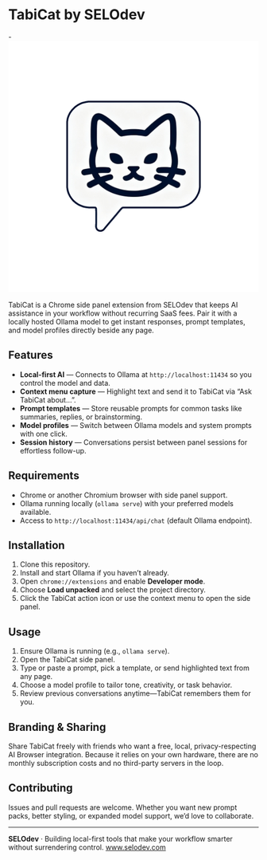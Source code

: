 # TabiCat by SELOdev

-![TabiCat Icon](./tabicat-icon.png)

TabiCat is a Chrome side panel extension from SELOdev that keeps AI assistance in your workflow without recurring SaaS fees. Pair it with a locally hosted Ollama model to get instant responses, prompt templates, and model profiles directly beside any page.

## Features

- **Local-first AI** — Connects to Ollama at `http://localhost:11434` so you control the model and data.
- **Context menu capture** — Highlight text and send it to TabiCat via “Ask TabiCat about…”.
- **Prompt templates** — Store reusable prompts for common tasks like summaries, replies, or brainstorming.
- **Model profiles** — Switch between Ollama models and system prompts with one click.
- **Session history** — Conversations persist between panel sessions for effortless follow-up.

## Requirements

- Chrome or another Chromium browser with side panel support.
- Ollama running locally (`ollama serve`) with your preferred models available.
- Access to `http://localhost:11434/api/chat` (default Ollama endpoint).

## Installation

1. Clone this repository.
2. Install and start Ollama if you haven’t already.
3. Open `chrome://extensions` and enable **Developer mode**.
4. Choose **Load unpacked** and select the project directory.
5. Click the TabiCat action icon or use the context menu to open the side panel.

## Usage

1. Ensure Ollama is running (e.g., `ollama serve`).
2. Open the TabiCat side panel.
3. Type or paste a prompt, pick a template, or send highlighted text from any page.
4. Choose a model profile to tailor tone, creativity, or task behavior.
5. Review previous conversations anytime—TabiCat remembers them for you.

## Branding & Sharing

Share TabiCat freely with friends who want a free, local, privacy-respecting AI Browser integration. Because it relies on your own hardware, there are no monthly subscription costs and no third-party servers in the loop.

## Contributing

Issues and pull requests are welcome. Whether you want new prompt packs, better styling, or expanded model support, we’d love to collaborate.

---

**SELOdev** · Building local-first tools that make your workflow smarter without surrendering control.
www.selodev.com
